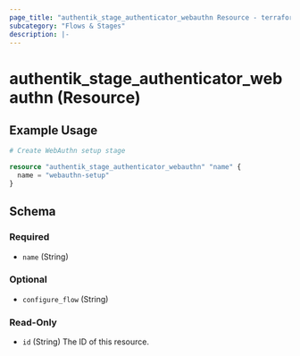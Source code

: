 ```yaml
---
page_title: "authentik_stage_authenticator_webauthn Resource - terraform-provider-authentik"
subcategory: "Flows & Stages"
description: |-
---
```


# authentik_stage_authenticator_webauthn (Resource)

## Example Usage

```terraform
# Create WebAuthn setup stage

resource "authentik_stage_authenticator_webauthn" "name" {
  name = "webauthn-setup"
}
```

<!-- schema generated by tfplugindocs -->
## Schema

### Required

- `name` (String)

### Optional

- `configure_flow` (String)

### Read-Only

- `id` (String) The ID of this resource.
